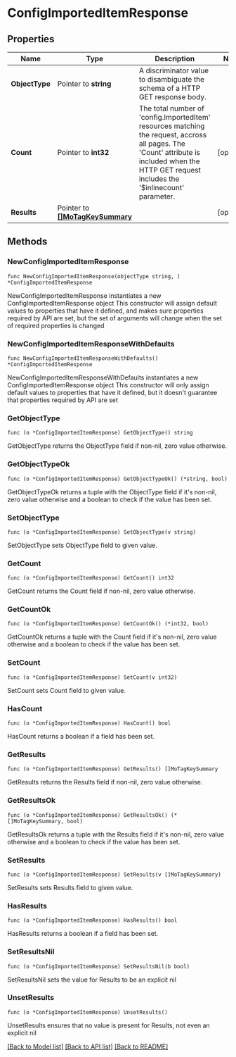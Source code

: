 # ConfigImportedItemResponse

## Properties

Name | Type | Description | Notes
------------ | ------------- | ------------- | -------------
**ObjectType** | Pointer to **string** | A discriminator value to disambiguate the schema of a HTTP GET response body. | 
**Count** | Pointer to **int32** | The total number of &#39;config.ImportedItem&#39; resources matching the request, accross all pages. The &#39;Count&#39; attribute is included when the HTTP GET request includes the &#39;$inlinecount&#39; parameter. | [optional] 
**Results** | Pointer to [**[]MoTagKeySummary**](MoTagKeySummary.md) |  | [optional] 

## Methods

### NewConfigImportedItemResponse

`func NewConfigImportedItemResponse(objectType string, ) *ConfigImportedItemResponse`

NewConfigImportedItemResponse instantiates a new ConfigImportedItemResponse object
This constructor will assign default values to properties that have it defined,
and makes sure properties required by API are set, but the set of arguments
will change when the set of required properties is changed

### NewConfigImportedItemResponseWithDefaults

`func NewConfigImportedItemResponseWithDefaults() *ConfigImportedItemResponse`

NewConfigImportedItemResponseWithDefaults instantiates a new ConfigImportedItemResponse object
This constructor will only assign default values to properties that have it defined,
but it doesn't guarantee that properties required by API are set

### GetObjectType

`func (o *ConfigImportedItemResponse) GetObjectType() string`

GetObjectType returns the ObjectType field if non-nil, zero value otherwise.

### GetObjectTypeOk

`func (o *ConfigImportedItemResponse) GetObjectTypeOk() (*string, bool)`

GetObjectTypeOk returns a tuple with the ObjectType field if it's non-nil, zero value otherwise
and a boolean to check if the value has been set.

### SetObjectType

`func (o *ConfigImportedItemResponse) SetObjectType(v string)`

SetObjectType sets ObjectType field to given value.


### GetCount

`func (o *ConfigImportedItemResponse) GetCount() int32`

GetCount returns the Count field if non-nil, zero value otherwise.

### GetCountOk

`func (o *ConfigImportedItemResponse) GetCountOk() (*int32, bool)`

GetCountOk returns a tuple with the Count field if it's non-nil, zero value otherwise
and a boolean to check if the value has been set.

### SetCount

`func (o *ConfigImportedItemResponse) SetCount(v int32)`

SetCount sets Count field to given value.

### HasCount

`func (o *ConfigImportedItemResponse) HasCount() bool`

HasCount returns a boolean if a field has been set.

### GetResults

`func (o *ConfigImportedItemResponse) GetResults() []MoTagKeySummary`

GetResults returns the Results field if non-nil, zero value otherwise.

### GetResultsOk

`func (o *ConfigImportedItemResponse) GetResultsOk() (*[]MoTagKeySummary, bool)`

GetResultsOk returns a tuple with the Results field if it's non-nil, zero value otherwise
and a boolean to check if the value has been set.

### SetResults

`func (o *ConfigImportedItemResponse) SetResults(v []MoTagKeySummary)`

SetResults sets Results field to given value.

### HasResults

`func (o *ConfigImportedItemResponse) HasResults() bool`

HasResults returns a boolean if a field has been set.

### SetResultsNil

`func (o *ConfigImportedItemResponse) SetResultsNil(b bool)`

 SetResultsNil sets the value for Results to be an explicit nil

### UnsetResults
`func (o *ConfigImportedItemResponse) UnsetResults()`

UnsetResults ensures that no value is present for Results, not even an explicit nil

[[Back to Model list]](../README.md#documentation-for-models) [[Back to API list]](../README.md#documentation-for-api-endpoints) [[Back to README]](../README.md)


